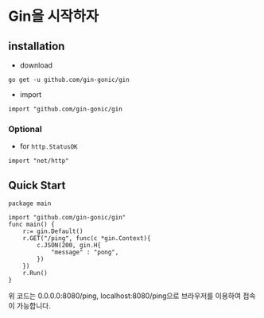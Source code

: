 # Gin을 시작하자

## installation
- download
```shell
go get -u github.com/gin-gonic/gin
```

- import
```golang
import "github.com/gin-gonic/gin
```

### Optional
- for `http.StatusOK`
```golang
import "net/http"
```


## Quick Start
```golang
package main

import "github.com/gin-gonic/gin"
func main() {
    r:= gin.Default()
    r.GET("/ping", func(c *gin.Context){
        c.JSON(200, gin.H{
            "message" : "pong",
        })
    })
    r.Run()
}
```
위 코드는 0.0.0.0:8080/ping, localhost:8080/ping으로 브라우저를 이용하여 접속이 가능합니다.

